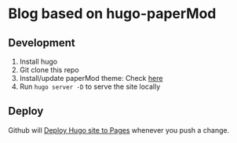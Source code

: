 # Blog based on hugo-paperMod
## Development
1. Install hugo
2. Git clone this repo
3. Install/update paperMod theme: Check [here](https://github.com/adityatelange/hugo-PaperMod/wiki/Installation#installingupdating-papermod)
4. Run `hugo server -D` to serve the site locally

## Deploy
Github will [Deploy Hugo site to Pages](https://gohugo.io/hosting-and-deployment/hosting-on-github/) whenever you push a change.

